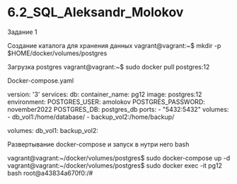 # 6.2_SQL_Aleksandr_Molokov

Задание 1

Создание каталога для хранения данных
vagrant@vagrant:~$ mkdir -p $HOME/docker/volumes/postgres

Загрузка postgres
vagrant@vagrant:~$ sudo docker pull postgres:12

Docker-compose.yaml

version: '3'
services:
 db:
   container_name: pg12
   image: postgres:12
   environment:
     POSTGRES_USER: amolokov
     POSTGRES_PASSWORD: november2022
     POSTGRES_DB: postgres_db
   ports:
     - "5432:5432"
   volumes:
     - db_vol1:/home/database/
     - backup_vol2:/home/backup/

volumes:
 db_vol1:
 backup_vol2:

Развертывание docker-compose  и запуск в нутри него bash

vagrant@vagrant:~/docker/volumes/postgres$ sudo docker-compose up -d
vagrant@vagrant:~/docker/volumes/postgres$ sudo docker exec -it pg12 bash
root@a43834a670f0:/#




